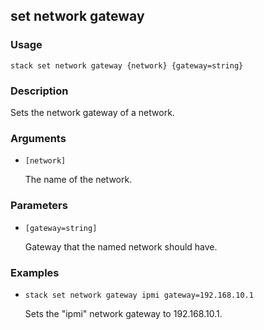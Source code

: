 ## set network gateway

### Usage

`stack set network gateway {network} {gateway=string}`

### Description


Sets the network gateway of a network.



### Arguments

* `[network]`

   The name of the network.


### Parameters
* `[gateway=string]`

   Gateway that the named network should have.

### Examples

* `stack set network gateway ipmi gateway=192.168.10.1`

   Sets the "ipmi" network gateway to 192.168.10.1.



